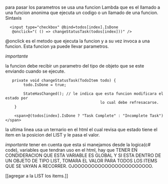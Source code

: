 para pasar los parametros se usa una funcion  Lambda que es el llamado a una funcion anonima que ejecuta un codigo o un llamado de una funcion. 
Sintaxis

      <input type="checkbox" @bind=todos[index].IsDone
       @onclick="( () => changeStatusTask(todos[index]))" />

@onclick es el metodo que ejecuta la funcion y a su vez invoca a una funcion. Esta funcion ya puede llevar parametros. 

*importante*

la funcion debe recibir un parametro del tipo de objeto que se este enviando cuando se ejecute.

       private void changeStatusTask(TodoItem todo) {
            todo.IsDone = true;
      
            StateHasChanged(); // le indica que esta funcion modificara el estado por 
                                              lo cual debe refresacarse.
        }

        <span>@(todos[index].IsDone ? "Task Complete" : "Incomplete Task")</span>

la ultima linea usa un ternario en el html el cual revisa que estado tiene el item en la posicion del LIST y le pasa el valor.

*importante*
tener en cuenta que esta si manejamos desde la logica(c# code), variables que tendran uso en el html, hay que
TENER EN CONDIDERACION QUE ESTA VARIABLE ES GLOBAL Y SI ESTA DENTRO DE UN OBJETO DE TIPO LIST, TOMARA EL VALOR PARA TODOS LOS ITEMS QUE SE VAYAN A RECORRER.
OJOOOOOOOOOOOOOOOOOOOOOOO.

[[agregar a la LIST los items.]]
